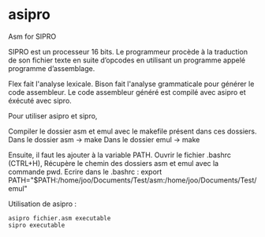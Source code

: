 # asipro
Asm for SIPRO

SIPRO est un processeur 16 bits.
Le programmeur procède à la traduction de son fichier texte en suite d’opcodes en utilisant un programme appelé programme d’assemblage.


Flex fait l'analyse lexicale.
Bison fait l'analyse grammaticale pour générer le code assembleur.
Le code assembleur généré est compilé avec asipro et éxécuté avec sipro.


Pour utiliser asipro et sipro,

Compiler le dossier asm et emul avec le makefile présent dans ces dossiers.
Dans le dossier asm -> make
Dans le dossier emul -> make

Ensuite, il faut les ajouter à la variable PATH.
Ouvrir le fichier .bashrc (CTRL+H),
Récupère le chemin des dossiers asm et emul avec la commande pwd.
Ecrire dans le .bashrc :
export PATH="$PATH:/home/joo/Documents/Test/asm:/home/joo/Documents/Test/emul"

Utilisation de asipro :
```
asipro fichier.asm executable
sipro executable
```
